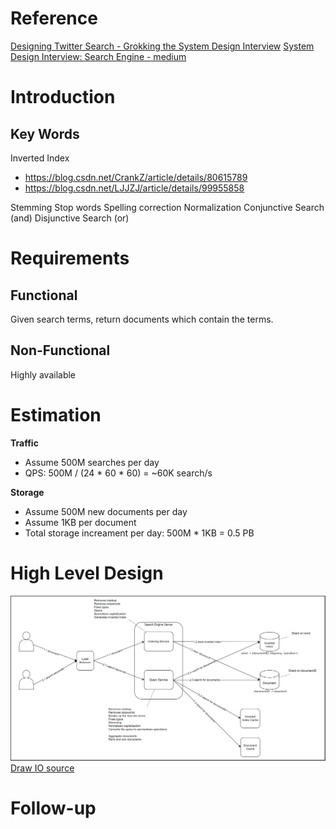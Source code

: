 # Reference
[Designing Twitter Search - Grokking the System Design Interview](https://www.educative.io/courses/grokking-the-system-design-interview/xV9mMjj74gE)
[System Design Interview: Search Engine - medium](https://medium.com/double-pointer/system-design-interview-search-engine-edb66b64fd5e)

# Introduction
## Key Words
Inverted Index
 - https://blog.csdn.net/CrankZ/article/details/80615789
 - https://blog.csdn.net/LJJZJ/article/details/99955858

Stemming
Stop words
Spelling correction
Normalization
Conjunctive Search (and)
Disjunctive Search (or)

# Requirements
## **Functional**
Given search terms, return documents which contain the terms.

## **Non-Functional**
Highly available

# Estimation
**Traffic**
* Assume 500M searches per day
* QPS: 500M / (24 * 60 * 60) = ~60K search/s

 **Storage**
* Assume 500M new documents per day
* Assume 1KB per document
* Total storage increament per day: 500M * 1KB = 0.5 PB


# High Level Design

![search engine](https://raw.githubusercontent.com/lambda826/My-Notebook/master/08%20System%20Design/02%20System%20Design%20Demos/resource/search%20engine.png)
[Draw IO source](https://app.diagrams.net/#G1nZpAJ1gY0EXcrLiRGmfU5tJI6XbDJo0V)





# Follow-up



<!--stackedit_data:
eyJoaXN0b3J5IjpbMjg5NDUxMjc3LC0xMDk5MDIxNTA2LC05Nz
A2NDIwNzEsNDYzNjc4MDgzLDEyNDQyMjM2OTIsLTQ3NDM4MTA3
OCwtMTM5Njg3ODExOCw3MzA5OTgxMTZdfQ==
-->